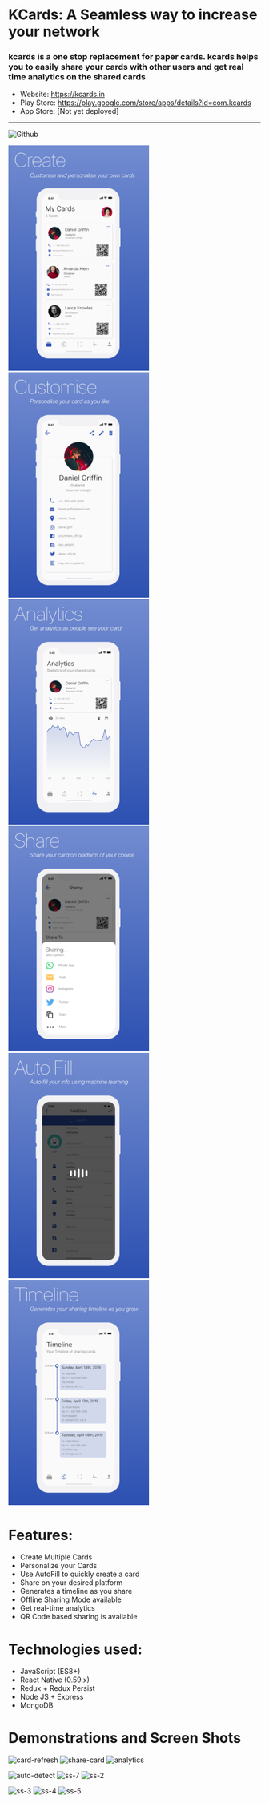 # KCards: A Seamless way to increase your network
### kcards is a one stop replacement for paper cards. kcards helps you to easily share your cards with other users and get real time analytics on the shared cards

- Website: https://kcards.in
- Play Store: https://play.google.com/store/apps/details?id=com.kcards
- App Store: [Not yet deployed]

---
![Github](https://user-images.githubusercontent.com/29705703/56090531-e037dd00-5ec0-11e9-888e-2383f890c369.png)


<img src="./assets/playstore/ScreenShots/ScreenShot1.png" alt="drawing" height="450" /><img src="./assets/playstore/ScreenShots/ScreenShot2.png" alt="drawing" height="450" /><img src="./assets/playstore/ScreenShots/ScreenShot3.png" alt="drawing" height="450" /><img src="./assets/playstore/ScreenShots/ScreenShot4.png" alt="drawing" height="450" /><img src="./assets/playstore/ScreenShots/ScreenShot5.png" alt="drawing" height="450" /><img src="./assets/playstore/ScreenShots/ScreenShot6.png" alt="drawing" height="450" />

# Features:

* Create Multiple Cards
* Personalize your Cards
* Use AutoFill to quickly create a card
* Share on your desired platform
* Generates a timeline as you share
* Offline Sharing Mode available
* Get real-time analytics
* QR Code based sharing is available

# Technologies used:

* JavaScript (ES8+)
* React Native (0.59.x)
* Redux + Redux Persist
* Node JS + Express
* MongoDB

# Demonstrations and Screen Shots

![card-refresh](https://user-images.githubusercontent.com/29705703/56052466-1b29fb80-5d6f-11e9-88d4-011510760ce1.gif)
![share-card](https://user-images.githubusercontent.com/29705703/56052297-a9ea4880-5d6e-11e9-8538-9776b11d5a85.gif)
![analytics](https://user-images.githubusercontent.com/29705703/56074605-29116800-5dd3-11e9-992a-f9e42f8444a2.gif)

![auto-detect](https://user-images.githubusercontent.com/29705703/56047866-ff6d2800-5d63-11e9-9808-9755b66f39d4.gif)
![ss-7](https://user-images.githubusercontent.com/29705703/56074598-0aab6c80-5dd3-11e9-9c96-7b8e372ecf03.png)
![ss-2](https://user-images.githubusercontent.com/29705703/56074593-097a3f80-5dd3-11e9-80b5-5ff8db3e7459.png)

![ss-3](https://user-images.githubusercontent.com/29705703/56074594-0a12d600-5dd3-11e9-87c4-e216eba2952b.png)
![ss-4](https://user-images.githubusercontent.com/29705703/56074595-0a12d600-5dd3-11e9-8a4f-0400159ffb32.png)
![ss-5](https://user-images.githubusercontent.com/29705703/56074596-0aab6c80-5dd3-11e9-95ab-9ab51ebcadbe.png)





